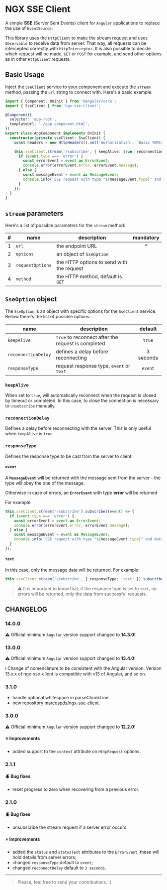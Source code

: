 # NGX SSE Client

A simple **SSE** (Server Sent Events) client for `Angular` applications to
replace the use of `EventSource`.

This library uses the `HttpClient` to make the stream request and uses
`Observable` to receive data from server. That way, all requests can be
intercepted correctly with `HttpInterceptor`. It is also possible to decide
which request will be made, `GET` or `POST` for example, and send other options
as in other `HttpClient` requests.

## Basic Usage

Inject the `SseClient` service to your component and execute the `stream`
method, passing the `url` string to connect with. Here's a basic example:

```typescript
import { Component, OnInit } from '@angular/core';
import { SseClient } from 'ngx-sse-client';

@Component({
  selector: 'app-root',
  templateUrl: './app.component.html',
})
export class AppComponent implements OnInit {
  constructor(private sseClient: SseClient) {
    const headers = new HttpHeaders().set('Authorization', `Basic YWRtaW46YWRtaW4=`);

    this.sseClient.stream('/subscribe', { keepAlive: true, reconnectionDelay: 1_000, responseType: 'event' }, { headers }, 'POST').subscribe((event) => {
      if (event.type === 'error') {
        const errorEvent = event as ErrorEvent;
        console.error(errorEvent.error, errorEvent.message);
      } else {
        const messageEvent = event as MessageEvent;
        console.info(`SSE request with type "${messageEvent.type}" and data "${messageEvent.data}"`);
      }
    });
  }
}
```

## `stream` parameters

Here's a list of possible parameters for the `stream` method:

|   # | name             | description                               | mandatory |
| --: | ---------------- | ----------------------------------------- | :-------: |
|   1 | `url`            | the endpoint URL                          |    \*     |
|   2 | `options`        | an object of `SseOption`                  |           |
|   3 | `requestOptions` | the HTTP options to send with the request |           |
|   4 | `method`         | the HTTP method, default is `GET`         |           |

## `SseOption` object

The `SseOption` is an object with specific options for the `SseClient` service.
Bellow there's the list of possible options:

| name                | description                                        |  default  |
| ------------------- | -------------------------------------------------- | :-------: |
| `keepAlive`         | `true` to reconnect after the request is completed |  `true`   |
| `reconnectionDelay` | defines a delay before reconnecting                | 3 seconds |
| `responseType`      | request response type, `event` or `text`           |  `event`  |

### `keepAlive`

When set to `true`, will automatically reconnect when the request is closed by
timeout or completed. In this case, to close the connection is necessary to
`unsubscribe` manually.

### `reconnectionDelay`

Defines a delay before reconnecting with the server. This is only useful when
`keepAlive` is `true`.

### `responseType`

Defines the response type to be cast from the server to client.

#### `event`

A **`MessageEvent`** will be returned with the message sent from the server - the
type will obey the one of the message.

Otherwise in case of errors, an **`ErrorEvent`** with type **error** will be returned

For example:

```typescript
this.sseClient.stream('/subscribe').subscribe((event) => {
  if (event.type === 'error') {
    const errorEvent = event as ErrorEvent;
    console.error(errorEvent.error, errorEvent.message);
  } else {
    const messageEvent = event as MessageEvent;
    console.info(`SSE request with type "${messageEvent.type}" and data "${messageEvent.data}"`);
  }
});
```

#### `text`

In this case, only the message data will be returned. For example:

```typescript
this.sseClient.stream('/subscribe', { responseType: 'text' }).subscribe((data) => console.log(data));
```

> :warning: It is important to know that, if the response type is set to `text`,
> no errors will be returned, only the data from successful requests.

## CHANGELOG

### 14.0.0

:warning: Official minimum `Angular` version support changed to **14.3.0**!

### 13.0.0

:warning: Official minimum `Angular` version support changed to **13.4.0**!

:information_source: Change of nomenclature to be consistent with the Angular version. Version 13.x.x of ngx-sse-client is compatible with v13 of Angular, and so on.

### 3.1.0

- handle optional whitespace in parseChunkLine.
- new repository [marcospds/ngx-sse-client](https://github.com/marcospds/ngx-sse-client/releases).

### 3.0.0

:warning: Official minimum `Angular` version support changed to **12.2.0**!

#### :star: Improvements

- added support to the `context` attribute on `HttpRequest` options.

### 2.1.1

#### :beetle: Bug fixes

- reset progress to zero when recovering from a previous error.

### 2.1.0

#### :beetle: Bug fixes

- unsubscribe the stream request if a server error occurs.

#### :star: Improvements

- added the `status` and `statusText` attributes to the `ErrorEvent`, these
  will hold details from server errors;
- changed `responseType` default to `event`;
- changed `reconnectDelay` default to `3 seconds`.

---

> Please, feel free to send your contributions. :)

